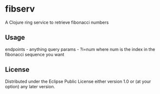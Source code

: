 # fibserv

A Clojure ring service to retrieve fibonacci numbers

## Usage

endpoints - anything
query params - ?i=num where num is the index in the fibonacci sequence you want

## License

Distributed under the Eclipse Public License either version 1.0 or (at
your option) any later version.
